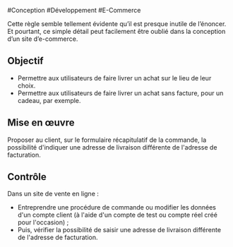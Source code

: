 
#Conception #Développement #E-Commerce

Cette règle semble tellement évidente qu’il est presque inutile de l’énoncer. Et pourtant, ce simple détail peut facilement être oublié dans la conception d’un site d’e-commerce.


## Objectif

* Permettre aux utilisateurs de faire livrer un achat sur le lieu de leur choix.
* Permettre aux utilisateurs de faire livrer un achat sans facture, pour un cadeau, par exemple.

## Mise en œuvre

Proposer au client, sur le formulaire récapitulatif de la commande, la possibilité d'indiquer une adresse de livraison différente de l'adresse de facturation.

## Contrôle

Dans un site de vente en ligne :

* Entreprendre une procédure de commande ou modifier les données d'un compte client (à l'aide d'un compte de test ou compte réel créé pour l'occasion) ;
* Puis, vérifier la possibilité de saisir une adresse de livraison différente de l'adresse de facturation.

